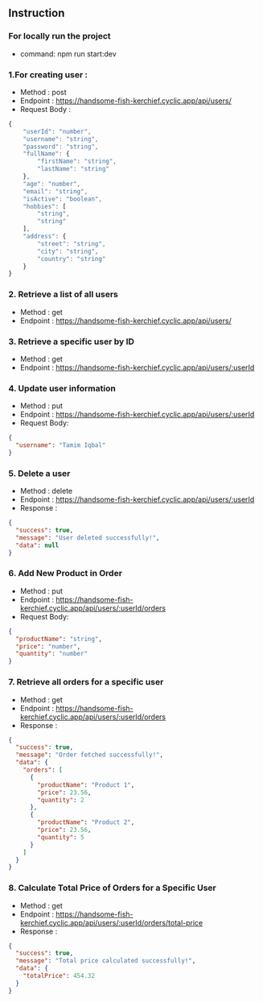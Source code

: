 ## Instruction

### For locally run the project

- command: npm run start:dev

### 1.For creating user :

- Method : post
- Endpoint : https://handsome-fish-kerchief.cyclic.app/api/users/
- Request Body :

```ts
{
    "userId": "number",
    "username": "string",
    "password": "string",
    "fullName": {
        "firstName": "string",
        "lastName": "string"
    },
    "age": "number",
    "email": "string",
    "isActive": "boolean",
    "hobbies": [
        "string",
        "string"
    ],
    "address": {
        "street": "string",
        "city": "string",
        "country": "string"
    }
}
```

### 2. Retrieve a list of all users

- Method : get
- Endpoint : https://handsome-fish-kerchief.cyclic.app/api/users/

### 3. Retrieve a specific user by ID

- Method : get
- Endpoint : https://handsome-fish-kerchief.cyclic.app/api/users/:userId

### 4. Update user information

- Method : put
- Endpoint : https://handsome-fish-kerchief.cyclic.app/api/users/:userId
- Request Body:

```json
{
  "username": "Tamim Iqbal"
}
```

### 5. Delete a user

- Method : delete
- Endpoint : https://handsome-fish-kerchief.cyclic.app/api/users/:userId
- Response :

```json
{
  "success": true,
  "message": "User deleted successfully!",
  "data": null
}
```

### 6. Add New Product in Order

- Method : put
- Endpoint : https://handsome-fish-kerchief.cyclic.app/api/users/:userId/orders
- Request Body:

```json
{
  "productName": "string",
  "price": "number",
  "quantity": "number"
}
```

### 7. Retrieve all orders for a specific user

- Method : get
- Endpoint : https://handsome-fish-kerchief.cyclic.app/api/users/:userId/orders
- Response :

```json
{
  "success": true,
  "message": "Order fetched successfully!",
  "data": {
    "orders": [
      {
        "productName": "Product 1",
        "price": 23.56,
        "quantity": 2
      },
      {
        "productName": "Product 2",
        "price": 23.56,
        "quantity": 5
      }
    ]
  }
}
```

### 8. Calculate Total Price of Orders for a Specific User

- Method : get
- Endpoint : https://handsome-fish-kerchief.cyclic.app/api/users/:userId/orders/total-price
- Response :

```json
{
  "success": true,
  "message": "Total price calculated successfully!",
  "data": {
    "totalPrice": 454.32
  }
}
```
